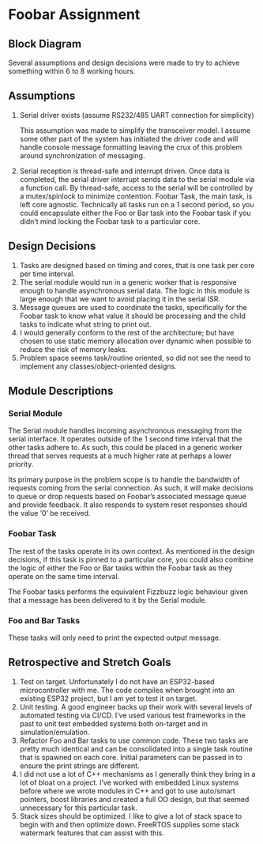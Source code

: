 # Foobar Assignment

## Block Diagram

Several assumptions and design decisions were made to try to achieve something within 6 to 8 working hours.

## Assumptions

1. Serial driver exists (assume RS232/485 UART connection for simplicity)

   This assumption was made to simplify the transceiver model. I assume some other part of the system has initiated the driver code and will handle console message formatting leaving the crux of this problem around synchronization of messaging.

2. Serial reception is thread-safe and interrupt driven. Once data is completed, the serial driver interrupt sends data to the serial module via a function call. By thread-safe, access to the serial will be controlled by a mutex/spinlock to minimize contention.
Foobar Task, the main task, is left core agnostic. Technically all tasks run on a 1 second period, so you could encapsulate either the Foo or Bar task into the Foobar task if you didn’t mind locking the Foobar task to a particular core.

## Design Decisions

1. Tasks are designed based on timing and cores, that is one task per core per time interval.
2. The serial module would run in a generic worker that is responsive enough to handle asynchronous serial data. The logic in this module is large enough that we want to avoid placing it in the serial ISR.
3. Message queues are used to coordinate the tasks, specifically for the Foobar task to know what value it should be processing and the child tasks to indicate what string to print out.
4. I would generally conform to the rest of the architecture; but have chosen to use static memory allocation over dynamic when possible to reduce the risk of memory leaks.
5. Problem space seems task/routine oriented, so did not see the need to implement any classes/object-oriented designs.

## Module Descriptions

### Serial Module

The Serial module handles incoming asynchronous messaging from the serial interface. It operates outside of the 1 second time interval that the other tasks adhere to. As such, this could be placed in a generic worker thread that serves requests at a much higher rate at perhaps a lower priority.

Its primary purpose in the problem scope is to handle the bandwidth of requests coming from the serial connection. As such, it will make decisions to queue or drop requests based on Foobar’s associated message queue and provide feedback. It also responds to system reset responses should the value ‘0’ be received.

### Foobar Task

The rest of the tasks operate in its own context. As mentioned in the design decisions, if this task is pinned to a particular core, you could also combine the logic of either the Foo or Bar tasks within the Foobar task as they operate on the same time interval.

The Foobar tasks performs the equivalent Fizzbuzz logic behaviour given that a message has been delivered to it by the Serial module.

### Foo and Bar Tasks

These tasks will only need to print the expected output message.

## Retrospective and Stretch Goals

1. Test on target. Unfortunately I do not have an ESP32-based microcontroller with me. The code compiles when brought into an existing ESP32 project, but I am yet to test it on target.
2. Unit testing. A good engineer backs up their work with several levels of automated testing via CI/CD. I’ve used various test frameworks in the past to unit test embedded systems both on-target and in simulation/emulation.
3. Refactor Foo and Bar tasks to use common code. These two tasks are pretty much identical and can be consolidated into a single task routine that is spawned on each core. Initial parameters can be passed in to ensure the print strings are different.
4. I did not use a lot of C++ mechanisms as I generally think they bring in a lot of bloat on a project. I’ve worked with embedded Linux systems before where we wrote modules in C++ and got to use auto/smart pointers, boost libraries and created a full OO design, but that seemed unnecessary for this particular task.
5. Stack sizes should be optimized. I like to give a lot of stack space to begin with and then optimize down. FreeRTOS supplies some stack watermark features that can assist with this.
